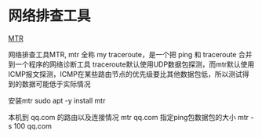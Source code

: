 # 网络排查工具

[MTR](https://blog.csdn.net/weixin_40274679/article/details/107169500)

网络排查工具MTR, mtr 全称 my traceroute，是一个把 ping 和 traceroute 合并到一个程序的网络诊断工具
traceroute默认使用UDP数据包探测，而mtr默认使用ICMP报文探测，ICMP在某些路由节点的优先级要比其他数据包低，所以测试得到的数据可能低于实际情况

安装mtr
sudo apt -y install mtr

本机到 qq.com 的路由以及连接情况
mtr qq.com
指定ping包数据包的大小
mtr -s 100 qq.com
